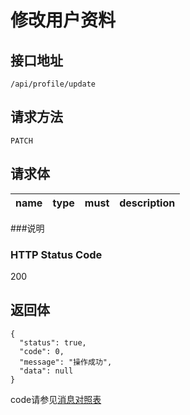 # 修改用户资料

## 接口地址

`/api/profile/update`

## 请求方法

`PATCH`

## 请求体

| name      | type     | must     | description |
|-----------|:--------:|:--------:|:--------:|


###说明


### HTTP Status Code

200

## 返回体
```json5
{
  "status": true,
  "code": 0,
  "message": "操作成功",
  "data": null
}
```

code请参见[消息对照表](消息对照表.md)
